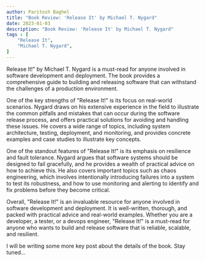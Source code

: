 ```yaml
---
author: Paritosh Baghel
title: "Book Review: 'Release It' by Michael T. Nygard"
date: 2023-01-03
description: "Book Review: 'Release It' by Michael T. Nygard" 
tags : [
    "Release It",
    "Michael T. Nygard",
]
---
```


Release It!" by Michael T. Nygard is a must-read for anyone involved in software development and deployment. The book provides a comprehensive guide to building and releasing software that can withstand the challenges of a production environment.

One of the key strengths of "Release It!" is its focus on real-world scenarios. Nygard draws on his extensive experience in the field to illustrate the common pitfalls and mistakes that can occur during the software release process, and offers practical solutions for avoiding and handling these issues. He covers a wide range of topics, including system architecture, testing, deployment, and monitoring, and provides concrete examples and case studies to illustrate key concepts.

One of the standout features of "Release It!" is its emphasis on resilience and fault tolerance. Nygard argues that software systems should be designed to fail gracefully, and he provides a wealth of practical advice on how to achieve this. He also covers important topics such as chaos engineering, which involves intentionally introducing failures into a system to test its robustness, and how to use monitoring and alerting to identify and fix problems before they become critical.

Overall, "Release It!" is an invaluable resource for anyone involved in software development and deployment. It is well-written, thorough, and packed with practical advice and real-world examples. Whether you are a developer, a tester, or a devops engineer, "Release It!" is a must-read for anyone who wants to build and release software that is reliable, scalable, and resilient.

I will be writing some more key post about the details of the book. Stay tuned...